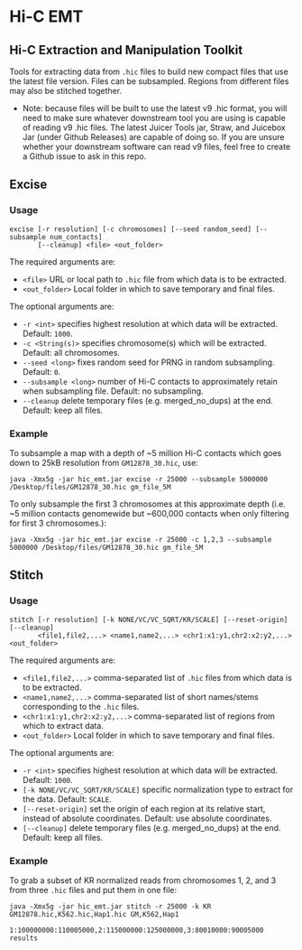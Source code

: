 # Hi-C EMT

## Hi-C Extraction and Manipulation Toolkit

Tools for extracting data from `.hic` files to build new compact files that use the latest file version. Files can be
subsampled. Regions from different files may also be stitched together.
* Note: because files will be built to use the latest v9 .hic format, you will need to make sure whatever downstream tool you are using
  is capable of reading v9 .hic files. The latest Juicer Tools jar, Straw, and Juicebox Jar (under Github Releases) are capable of doing so.
  If you are unsure whether your downstream software can read v9 files, feel free to create a Github issue to ask in this repo.

## Excise

### Usage

```
excise [-r resolution] [-c chromosomes] [--seed random_seed] [--subsample num_contacts] 
       [--cleanup] <file> <out_folder>
```

The required arguments are:

* `<file>` URL or local path to `.hic` file from which data is to be extracted.
* `<out_folder>` Local folder in which to save temporary and final files.

The optional arguments are:

* `-r <int>` specifies highest resolution at which data will be extracted. Default: `1000`.
* `-c <String(s)>` specifies chromosome(s) which will be extracted. Default: all chromosomes.
* `--seed <long>` fixes random seed for PRNG in random subsampling. Default: `0`.
* `--subsample <long>` number of Hi-C contacts to approximately retain when subsampling file. Default: no subsampling.
* `--cleanup` delete temporary files (e.g. merged_no_dups) at the end. Default: keep all files.

### Example

To subsample a map with a depth of ~5 million Hi-C contacts which goes down to 25kB resolution from `GM12878_30.hic`,
use:

```
java -Xmx5g -jar hic_emt.jar excise -r 25000 --subsample 5000000 /Desktop/files/GM12878_30.hic gm_file_5M
```

To only subsample the first 3 chromosomes at this approximate depth (i.e. ~5 million contacts genomewide but ~600,000
contacts when only filtering for first 3 chromosomes.):

```
java -Xmx5g -jar hic_emt.jar excise -r 25000 -c 1,2,3 --subsample 5000000 /Desktop/files/GM12878_30.hic gm_file_5M
```

## Stitch

### Usage

```
stitch [-r resolution] [-k NONE/VC/VC_SQRT/KR/SCALE] [--reset-origin] [--cleanup]
       <file1,file2,...> <name1,name2,...> <chr1:x1:y1,chr2:x2:y2,...> <out_folder>
```

The required arguments are:

* `<file1,file2,...>` comma-separated list of `.hic` files from which data is to be extracted.
* `<name1,name2,...>` comma-separated list of short names/stems corresponding to the `.hic` files.
* `<chr1:x1:y1,chr2:x2:y2,...>` comma-separated list of regions from which to extract data.
* `<out_folder>` Local folder in which to save temporary and final files.

The optional arguments are:

* `-r <int>` specifies highest resolution at which data will be extracted. Default: `1000`.
* `[-k NONE/VC/VC_SQRT/KR/SCALE]` specific normalization type to extract for the data. Default: `SCALE`.
* `[--reset-origin]` set the origin of each region at its relative start, instead of absolute coordinates. Default: use
  absolute coordinates.
* `[--cleanup]` delete temporary files (e.g. merged_no_dups) at the end. Default: keep all files.

### Example

To grab a subset of KR normalized reads from chromosomes 1, 2, and 3 from three `.hic` files and put them in one file:

```
java -Xmx5g -jar hic_emt.jar stitch -r 25000 -k KR GM12878.hic,K562.hic,Hap1.hic GM,K562,Hap1 
                 1:100000000:110005000,2:115000000:125000000,3:80010000:90005000 results
```

